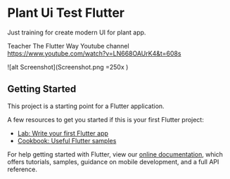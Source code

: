 # Plant Ui Test Flutter

Just training for create modern UI for plant app.

Teacher The Flutter Way Youtube channel
https://www.youtube.com/watch?v=LN668OAUrK4&t=608s

![alt Screenshot](Screenshot.png =250x )

## Getting Started

This project is a starting point for a Flutter application.

A few resources to get you started if this is your first Flutter project:

- [Lab: Write your first Flutter app](https://flutter.dev/docs/get-started/codelab)
- [Cookbook: Useful Flutter samples](https://flutter.dev/docs/cookbook)

For help getting started with Flutter, view our
[online documentation](https://flutter.dev/docs), which offers tutorials,
samples, guidance on mobile development, and a full API reference.
